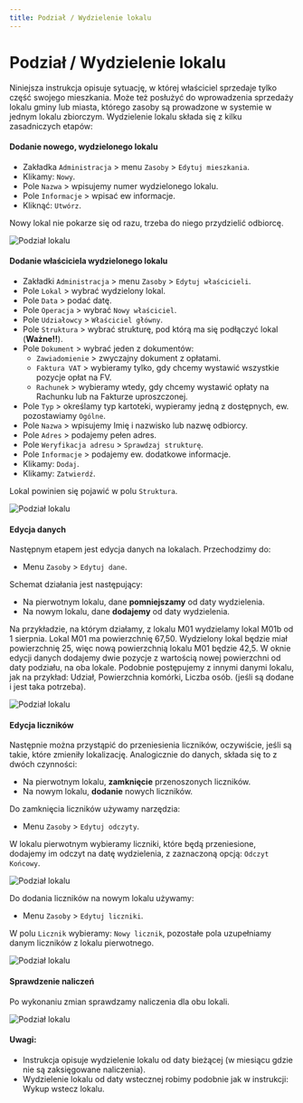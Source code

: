 ```yaml
---
title: Podział / Wydzielenie lokalu
---
```


# Podział / Wydzielenie lokalu

Niniejsza instrukcja opisuje sytuację, w której właściciel sprzedaje tylko część swojego mieszkania. Może też posłużyć do wprowadzenia sprzedaży lokalu gminy lub miasta, którego zasoby są prowadzone w systemie w jednym lokalu zbiorczym. Wydzielenie lokalu składa się z kilku zasadniczych etapów:

#### Dodanie nowego, wydzielonego lokalu

- Zakładka `Administracja` > menu `Zasoby` > `Edytuj mieszkania`.
- Klikamy: `Nowy`.
- Pole `Nazwa` > wpisujemy numer wydzielonego lokalu. 
- Pole `Informacje` > wpisać ew informacje.
- Kliknąć: `Utwórz`.

Nowy lokal nie pokarze się od razu, trzeba do niego przydzielić odbiorcę.

![Podział lokalu](podziallokalu0.gif)

#### Dodanie właściciela wydzielonego lokalu

- Zakładki `Administracja` > menu `Zasoby` > `Edytuj właścicieli`.
- Pole `Lokal` > wybrać wydzielony lokal.
- Pole `Data` > podać datę.
- Pole `Operacja` > wybrać `Nowy właściciel`.
- Pole `Udziałowcy` > `Właściciel główny`.
- Pole `Struktura` > wybrać strukturę, pod którą ma się podłączyć lokal (**Ważne!!**).
- Pole `Dokument` > wybrać jeden z dokumentów:
  - `Zawiadomienie` > zwyczajny dokument z opłatami.
  - `Faktura VAT` > wybieramy tylko, gdy chcemy wystawić wszystkie pozycje opłat na FV.
  - `Rachunek` > wybieramy wtedy, gdy chcemy wystawić opłaty na Rachunku lub na Fakturze uproszczonej.
- Pole `Typ` > określamy typ kartoteki, wypieramy jedną z dostępnych, ew. pozostawiamy `Ogólne`.
- Pole `Nazwa` > wpisujemy Imię i nazwisko lub nazwę odbiorcy.
- Pole `Adres` > podajemy pełen adres.
- Pole `Weryfikacja adresu` > `Sprawdzaj strukturę`.
- Pole `Informacje` > podajemy ew. dodatkowe informacje.
- Klikamy: `Dodaj`.
- Klikamy: `Zatwierdź`.

Lokal powinien się pojawić w polu `Struktura`.

![Podział lokalu](podziallokalu1.gif)

#### Edycja danych

Następnym etapem jest edycja danych na lokalach. Przechodzimy do:

-  Menu `Zasoby` > `Edytuj dane`. 

Schemat działania jest następujący:

- Na pierwotnym lokalu, dane **pomniejszamy** od daty wydzielenia.
- Na nowym lokalu, dane **dodajemy** od daty wydzielenia.

Na przykładzie, na którym działamy, z lokalu M01 wydzielamy lokal M01b od 1 sierpnia. Lokal M01 ma powierzchnię 67,50. Wydzielony lokal będzie miał powierzchnię 25, więc nową powierzchnią lokalu M01 będzie 42,5. W oknie edycji danych dodajemy dwie pozycje z wartością nowej powierzchni od daty podziału, na oba lokale. Podobnie postępujemy z innymi danymi lokalu, jak na przykład: Udział, Powierzchnia komórki, Liczba osób. (jeśli są dodane i jest taka potrzeba).

![Podział lokalu](podziallokalu2.gif)

#### Edycja liczników

Następnie można przystąpić do przeniesienia liczników, oczywiście, jeśli są takie, które zmieniły lokalizację. Analogicznie do danych, składa się to z dwóch czynności:

- Na pierwotnym lokalu, **zamknięcie** przenoszonych liczników.
- Na nowym lokalu, **dodanie** nowych liczników.

Do zamknięcia liczników używamy narzędzia:

- Menu `Zasoby` > `Edytuj odczyty`.

W lokalu pierwotnym wybieramy liczniki, które będą przeniesione, dodajemy im odczyt na datę wydzielenia, z zaznaczoną opcją: `Odczyt Końcowy`.

![Podział lokalu](podziallokalu3.gif)

Do dodania liczników na nowym lokalu używamy:

- Menu `Zasoby` > `Edytuj liczniki`.

W polu `Licznik` wybieramy: `Nowy licznik`, pozostałe pola uzupełniamy danym liczników z lokalu pierwotnego.

![Podział lokalu](podziallokalu4.gif)

#### Sprawdzenie naliczeń

Po wykonaniu zmian sprawdzamy naliczenia dla obu lokali.

![Podział lokalu](podziallokalu5.gif)

#### Uwagi:

- Instrukcja opisuje wydzielenie lokalu od daty bieżącej (w miesiącu gdzie nie są zaksięgowane naliczenia).
- Wydzielenie lokalu od daty wstecznej robimy podobnie jak w instrukcji: Wykup wstecz lokalu.